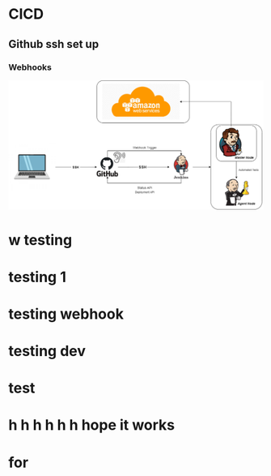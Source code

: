# CICD
## Github ssh set up
### Webhooks
![](images/CICD.png)
# w testing
# testing 1
# testing webhook
# testing dev
# test
# h h h h h h hope it works
# for

